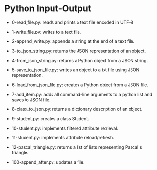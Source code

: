 # Python Input-Output

* 0-read_file.py: reads and prints a text file encoded in UTF-8

* 1-write_file.py: writes to a text file.

* 2-append_write.py: appends a string at the end of a text file.

* 3-to_json_string.py: returns the JSON representation of an object.

* 4-from_json_string.py: returns a Python object from a JSON string.

* 5-save_to_json_file.py: writes an object to a txt file using JSON representation.

* 6-load_from_json_file.py: creates a Python object from a JSON file.

* 7-add_item.py: adds all command-line arguments to a python list and saves to JSON file.

* 8-class_to_json.py: returns a dictionary description of an object.

* 9-student.py: creates a class Student.

* 10-student.py: implements filtered attribute retrieval.

* 11-student.py: implements attribute reload/refresh.

* 12-pascal_triangle.py: returns a list of lists representing Pascal's triangle.

* 100-append_after.py: updates a file.
